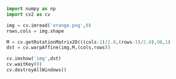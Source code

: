 ```python
import numpy as np
import cv2 as cv
```


```python
img = cv.imread('orange.png',0)
rows,cols = img.shape
```


```python
M = cv.getRotationMatrix2D(((cols-1)/2.0,(rows-1)/2.0),90,1)
dst = cv.warpAffine(img,M,(cols,rows))
```


```python
cv.imshow('img',dst)
cv.waitKey(0)
cv.destroyAllWindows()
```


```python

```


```python

```


```python

```


```python

```
